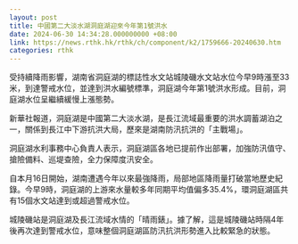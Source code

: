 ```yaml
---
layout: post
title: 中國第二大淡水湖洞庭湖迎來今年第1號洪水
date: 2024-06-30 14:34:28.000000000 +08:00
link: https://news.rthk.hk/rthk/ch/component/k2/1759666-20240630.htm
categories: rthk
---
```


受持續降雨影響，湖南省洞庭湖的標誌性水文站城陵磯水文站水位今早9時漲至33米，到達警戒水位，並達到洪水編號標準，洞庭湖今年第1號洪水形成。目前，洞庭湖水位呈繼續緩慢上漲態勢。

新華社報道，洞庭湖是中國第二大淡水湖，是長江流域最重要的洪水調蓄湖泊之一，關係到長江中下游抗洪大局，歷來是湖南防汛抗洪的「主戰場」。

洞庭湖水利事務中心負責人表示，洞庭湖區各地已提前作出部署，加強防汛值守、搶險備料、巡堤查險，全力保障度汛安全。

自本月16日開始，湖南遭遇今年以來最強降雨，局部地區降雨量打破當地歷史紀錄。今早9時，洞庭湖的上游來水量較多年同期平均值偏多35.4%，環洞庭湖區共有15個水文站達到或超過警戒水位。

城陵磯站是洞庭湖及長江流域水情的「晴雨錶」。據了解，這是城陵磯站時隔4年後再次達到警戒水位，意味整個洞庭湖區防汛抗洪形勢進入比較緊急的狀態。
